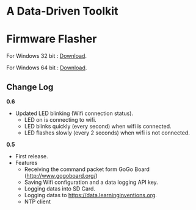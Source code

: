 # A Data-Driven Toolkit


# Firmware Flasher
For Windows 32 bit : [Download](https://github.com/nodemcu/nodemcu-flasher/blob/master/Win32/Release/ESP8266Flasher.exe?raw=true).

For Windows 64 bit : [Download](https://github.com/nodemcu/nodemcu-flasher/blob/master/Win64/Release/ESP8266Flasher.exe?raw=true).

## Change Log

**0.6**

- Updated LED blinking (Wifi connection status).
  - LED on is connecting to wifi.
  - LED blinks quickly (every second) when wifi is connected.
  - LED flashes slowly (every 2 seconds) when wifi is not connected.

**0.5**

- First release.
- Features
  - Receiving the command packet form GoGo Board (http://www.gogoboard.org/)
  - Saving Wifi configuration and a data logging API key.
  - Logging datas into SD Card.
  - Logging datas to https://data.learninginventions.org.
  - NTP client
